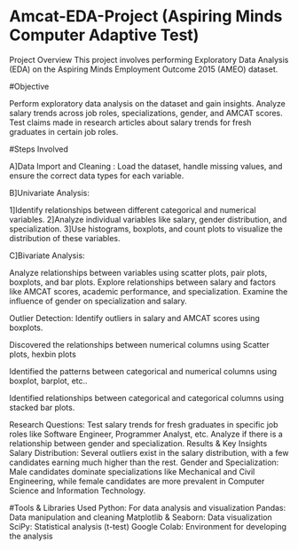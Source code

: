# Amcat-EDA-Project (Aspiring Minds Computer Adaptive Test)
Project Overview
This project involves performing Exploratory Data Analysis (EDA) on the Aspiring Minds Employment Outcome 2015 (AMEO) dataset.

#Objective

Perform exploratory data analysis on the dataset and gain insights.
Analyze salary trends across job roles, specializations, gender, and AMCAT scores.
Test claims made in research articles about salary trends for fresh graduates in certain job roles.

#Steps Involved

A]Data Import and Cleaning : Load the dataset, handle missing values, and ensure the correct data types for each variable.

B]Univariate Analysis:

  1]Identify relationships between different categorical and numerical variables.
  2]Analyze individual variables like salary, gender distribution, and specialization.
  3]Use histograms, boxplots, and count plots to visualize the distribution of these variables.

C]Bivariate Analysis:

  Analyze relationships between variables using scatter plots, pair plots, boxplots, and bar plots.
  Explore relationships between salary and factors like AMCAT scores, academic performance, and specialization.
  Examine the influence of gender on specialization and salary.

Outlier Detection: Identify outliers in salary and AMCAT scores using boxplots.

Discovered the relationships between numerical columns using Scatter plots, hexbin plots

Identified the patterns between categorical and numerical columns using boxplot, barplot, etc..

Identified relationships between categorical and categorical columns using stacked bar plots.

Research Questions:
Test salary trends for fresh graduates in specific job roles like Software Engineer, Programmer Analyst, etc.
Analyze if there is a relationship between gender and specialization.
Results & Key Insights
Salary Distribution:
Several outliers exist in the salary distribution, with a few candidates earning much higher than the rest.
Gender and Specialization:
Male candidates dominate specializations like Mechanical and Civil Engineering, while female candidates are more prevalent in Computer Science and Information Technology.

#Tools & Libraries Used
Python: For data analysis and visualization
Pandas: Data manipulation and cleaning
Matplotlib & Seaborn: Data visualization
SciPy: Statistical analysis (t-test)
Google Colab: Environment for developing the analysis
